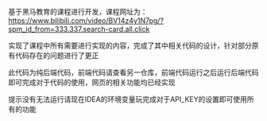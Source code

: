 基于黑马教育的课程进行开发，课程网址为：https://www.bilibili.com/video/BV14z4y1N7pg/?spm_id_from=333.337.search-card.all.click

实现了课程中所有需要进行实现的内容，完成了其中相关代码的设计，针对部分原有代码存在的问题进行了更正

此代码为纯后端代码，前端代码请查看另一仓库，前端代码运行之后运行后端代码即可完成对于代码的使用，网页的相关功能均已经实现

提示没有无法运行请现在IDEA的环境变量玩完成对于API_KEY的设置即可使用所有的功能
